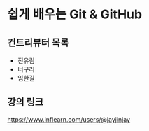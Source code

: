# 쉽게 배우는 Git & GitHub

## 컨트리뷰터 목록

- 진유림
- 너구리
- 임한길

## 강의 링크
https://www.inflearn.com/users/@jayjinjay